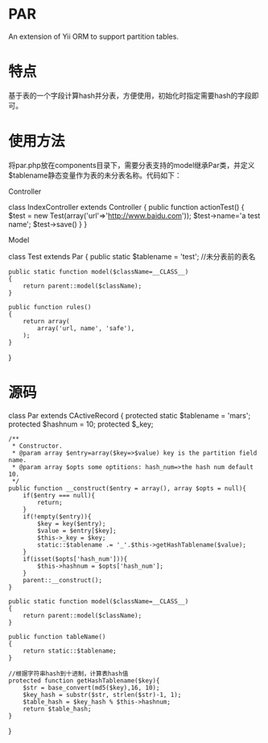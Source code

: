 PAR
===

An extension of Yii ORM to support partition tables.

特点
=== 

基于表的一个字段计算hash并分表，方便使用，初始化时指定需要hash的字段即可。

使用方法
===

将par.php放在components目录下，需要分表支持的model继承Par类，并定义$tablename静态变量作为表的未分表名称。代码如下：

Controller

class IndexController extends Controller
{
    public function actionTest()
    {
        $test = new Test(array('url'=>'http://www.baidu.com'));
        $test->name='a test name';
        $test->save()
    }
}

Model

class Test extends Par
{
    public static $tablename = 'test';    //未分表前的表名
    
    public static function model($className=__CLASS__)
    {
        return parent::model($className);
    }

    public function rules()
    {
        return array(
            array('url, name', 'safe'),
        );
    }
}


源码
===

class Par extends CActiveRecord
{
    protected static $tablename = 'mars';
    protected $hashnum = 10;
    protected $_key;

    /**
     * Constructor.
     * @param array $entry=array($key=>$value) key is the partition field name.
     * @param array $opts some optitions: hash_num=>the hash num default 10.
     */
    public function __construct($entry = array(), array $opts = null){
        if($entry === null){
            return;
        }
        if(!empty($entry)){
            $key = key($entry);
            $value = $entry[$key];
            $this->_key = $key;
            static::$tablename .= '_'.$this->getHashTablename($value);
        }
        if(isset($opts['hash_num'])){
            $this->hashnum = $opts['hash_num'];
        }
        parent::__construct();
    }

    public static function model($className=__CLASS__)
    {
        return parent::model($className);
    }

    public function tableName()
    {
        return static::$tablename;
    }

    //根据字符串hash到十进制，计算表hash值
    protected function getHashTablename($key){
        $str = base_convert(md5($key),16, 10);
        $key_hash = substr($str, strlen($str)-1, 1);
        $table_hash = $key_hash % $this->hashnum;
        return $table_hash;
    }
}
